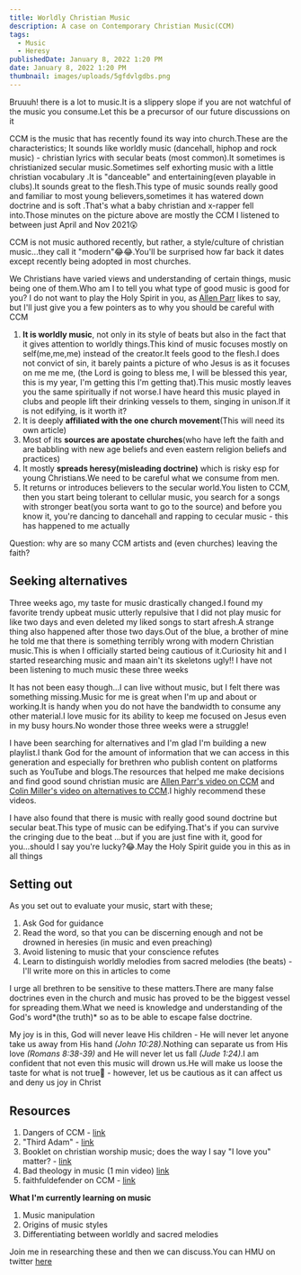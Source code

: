 ```yaml
---
title: Worldly Christian Music
description: A case on Contemporary Christian Music(CCM)
tags:
  - Music
  - Heresy
publishedDate: January 8, 2022 1:20 PM
date: January 8, 2022 1:20 PM
thumbnail: images/uploads/5gfdvlgdbs.png
---
```

Bruuuh! there is a lot to music.It is a slippery slope if you are not watchful of the music you consume.Let this be a precursor of our future discussions on it

CCM is the music that has recently found its way into church.These are the characteristics; It sounds like worldly music (dancehall, hiphop and rock music) - christian lyrics with secular beats (most common).It sometimes is christianized  secular music.Sometimes self exhorting music with a little christian vocabulary .It is "danceable" and entertaining(even playable in clubs).It sounds great to the flesh.This type of music sounds really good and familiar to most young believers,sometimes it has watered down doctrine and is soft .That's what a baby christian and x-rapper fell into.Those minutes on the picture above are mostly the CCM  I listened to between just April and Nov 2021😲

CCM  is not music authored recently, but rather, a style/culture of christian music...they call it "modern"😂😂.You'll be surprised how far back it dates except recently being adopted in most churches.

We Christians have varied views and understanding of certain things, music being one of them.Who am I to tell you what type of good music is good for you? I do not want to play the Holy Spirit in you, as [Allen Parr](https://www.youtube.com/user/thebeatagp) likes to say, but I'll just give you a few pointers as to why you should be careful with CCM

1. **It is worldly music**, not only in its style of beats but also in the fact that it gives attention to worldly things.This kind of music focuses mostly on self(me,me,me) instead of the creator.It feels good to the flesh.I does not convict of sin, it barely  paints a picture of who Jesus is as it focuses on me me me, (the Lord is going to bless me, I will be blessed this year, this is my year, I'm getting this I'm getting that).This music mostly leaves you the same spiritually if not worse.I have heard this music played in clubs and people lift their drinking vessels to them, singing in unison.If it is not edifying, is it worth it?
2. It is deeply **affiliated with the one church movement**(This will need its own article)
3. Most of its **sources are apostate churches**(who have left the faith and are babbling with new age beliefs and even eastern religion beliefs and practices)
4. It mostly **spreads heresy(misleading doctrine)** which is risky esp for young Christians.We need to be careful what we consume from men.
5. It returns or introduces believers to the secular world.You listen to CCM, then you start being tolerant to cellular music, you search for a songs with stronger beat(you sorta want to go to the source) and before you know it, you're dancing to dancehall and rapping to cecular music -  this has happened to me actually

Question: why are so many CCM artists and (even churches) leaving the faith?

## Seeking alternatives

Three weeks ago, my taste for music drastically changed.I found my favorite trendy upbeat music utterly repulsive that I did not play music for like two days and  even deleted my liked songs to start afresh.A strange thing also happened after those two days.Out of the blue, a brother of mine he told me that there is something terribly wrong with modern Christian music.This is when I officially started being cautious of it.Curiosity hit and I started researching music and maan ain't its skeletons ugly!! I have not been listening to much music these three weeks

It has not been easy though...I can live without music, but I felt there was something missing.Music for me is great when I'm up and about or working.It is handy when you do not have the bandwidth to consume any other material.I love music for its ability to keep me focused on Jesus even in my busy hours.No wonder those three weeks were a struggle!

I have been searching for alternatives and I'm glad I'm building a new playlist.I thank God for the amount of information that we can access in this generation and especially for brethren who publish content on platforms such as YouTube and blogs.The resources that helped me make decisions and find good sound christian music are [Allen Parr's video on CCM](https://www.youtube.com/watch?v=wi4RADE4zL0) and [Colin Miller's video on alternatives to CCM](https://www.youtube.com/watch?v=iI1ZApuG2Io).I highly recommend these videos.

I have also found that there is music with really good sound doctrine but secular beat.This type of music can be edifying.That's if you can survive the cringing due to the beat ...but if you are just fine with it, good for you...should I say you're lucky?😂.May the Holy Spirit guide  you in this as in all things

## Setting out

As you set out to evaluate your music, start with these;

1. Ask God for guidance
2. Read the word, so that you can be discerning enough and not be drowned in heresies (in music and even preaching)
3. Avoid listening to music that your conscience refutes
4. Learn to distinguish worldly melodies from sacred melodies (the beats) - I'll write more on this in articles to come

I urge all brethren to be sensitive to these matters.There are many false doctrines even in the church and music has proved to be the biggest vessel for spreading them.What we need is knowledge and understanding of the God's word*(the truth)* so as to be able to escape false doctrine.

My joy is in this, God will never leave His children - He will never let anyone take us away from His hand *(John 10:28)*.Nothing can separate us from His love *(Romans 8:38-39)* and He will never let us fall *(Jude 1:24)*.I am confident that not even this music will drown us.He will make us loose the taste for what is not true🥳  - however, let us be cautious as it can affect us  and deny us joy in Christ

## Resources

1. Dangers of CCM - [link](https://www.youtube.com/playlist?list=PLfiFUjkQFWzd8Nv3dSsezYviSvEHb1r2e)
2. "Third Adam" - [link](https://www.youtube.com/watch?v=pc7C0ZxDWUA&list=PLYltRndgBlAu-bP_2dLU24Ag-3SkrBHTe&index=4)
3. Booklet on christian worship music; does the way I say "I love you" matter? - [link](http://www.e-hope4all.info/media-eng/MusicAndWorshipWeb.pdf)
4. Bad theology in music (1 min video) [link](https://youtu.be/VAw_TQx-7rM)
5. faithfuldefender on CCM - [link](https://www.youtube.com/watch?v=BYX3N50Pj7w)

**What I'm currently learning on music**

1. Music manipulation
2. Origins of music styles
3. Differentiating between worldly and sacred melodies

Join me in researching these and then we can discuss.You can HMU on twitter [here](https://twitter.com/kimutai_io)